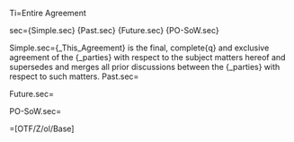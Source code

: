 Ti=Entire Agreement

sec={Simple.sec} {Past.sec} {Future.sec} {PO-SoW.sec}

Simple.sec={_This_Agreement} is the final, complete{q} and exclusive agreement of the {_parties} with respect to the subject matters hereof and supersedes and merges all prior discussions between the {_parties} with respect to such matters.
Past.sec=</i>

Future.sec=</i>

PO-SoW.sec=</i>

=[OTF/Z/ol/Base]

